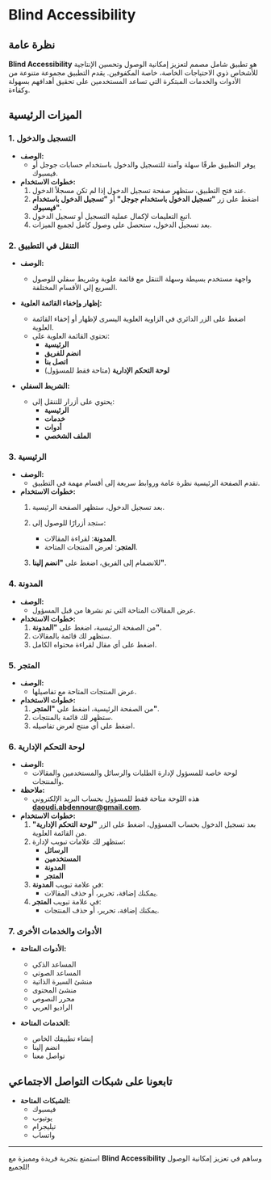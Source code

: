 # Blind Accessibility

## نظرة عامة

**Blind Accessibility** هو تطبيق شامل مصمم لتعزيز إمكانية الوصول وتحسين الإنتاجية للأشخاص ذوي الاحتياجات الخاصة، خاصة المكفوفين. يقدم التطبيق مجموعة متنوعة من الأدوات والخدمات المبتكرة التي تساعد المستخدمين على تحقيق أهدافهم بسهولة وكفاءة.

## الميزات الرئيسية

### 1. التسجيل والدخول

- **الوصف:**
  - يوفر التطبيق طرقًا سهلة وآمنة للتسجيل والدخول باستخدام حسابات جوجل أو فيسبوك.
- **خطوات الاستخدام:**
  1. عند فتح التطبيق، ستظهر صفحة تسجيل الدخول إذا لم تكن مسجلاً الدخول.
  2. اضغط على زر **"تسجيل الدخول باستخدام جوجل"** أو **"تسجيل الدخول باستخدام فيسبوك"**.
  3. اتبع التعليمات لإكمال عملية التسجيل أو تسجيل الدخول.
  4. بعد تسجيل الدخول، ستحصل على وصول كامل لجميع الميزات.

### 2. التنقل في التطبيق

- **الوصف:**
  - واجهة مستخدم بسيطة وسهلة التنقل مع قائمة علوية وشريط سفلي للوصول السريع إلى الأقسام المختلفة.
- **إظهار وإخفاء القائمة العلوية:**
  - اضغط على الزر الدائري في الزاوية العلوية اليسرى لإظهار أو إخفاء القائمة العلوية.
  - تحتوي القائمة العلوية على:
    - **الرئيسية**
    - **انضم للفريق**
    - **اتصل بنا**
    - **لوحة التحكم الإدارية** (متاحة فقط للمسؤول)

- **الشريط السفلي:**
  - يحتوي على أزرار للتنقل إلى:
    - **الرئيسية**
    - **خدمات**
    - **أدوات**
    - **الملف الشخصي**

### 3. الرئيسية

- **الوصف:**
  - تقدم الصفحة الرئيسية نظرة عامة وروابط سريعة إلى أقسام مهمة في التطبيق.
- **خطوات الاستخدام:**
  1. بعد تسجيل الدخول، ستظهر الصفحة الرئيسية.
  2. ستجد أزرارًا للوصول إلى:

     - **المدونة**: لقراءة المقالات.
     - **المتجر**: لعرض المنتجات المتاحة.

  3. للانضمام إلى الفريق، اضغط على **"انضم إلينا"**.

### 4. المدونة

- **الوصف:**
  - عرض المقالات المتاحة التي تم نشرها من قبل المسؤول.
- **خطوات الاستخدام:**
  1. من الصفحة الرئيسية، اضغط على **"المدونة"**.
  2. ستظهر لك قائمة بالمقالات.
  3. اضغط على أي مقال لقراءة محتواه الكامل.

### 5. المتجر

- **الوصف:**
  - عرض المنتجات المتاحة مع تفاصيلها.
- **خطوات الاستخدام:**
  1. من الصفحة الرئيسية، اضغط على **"المتجر"**.
  2. ستظهر لك قائمة بالمنتجات.
  3. اضغط على أي منتج لعرض تفاصيله.

### 6. لوحة التحكم الإدارية

- **الوصف:**
  - لوحة خاصة للمسؤول لإدارة الطلبات والرسائل والمستخدمين والمقالات والمنتجات.
- **ملاحظة:**
  - هذه اللوحة متاحة فقط للمسؤول بحساب البريد الإلكتروني **daoudi.abdennour@gmail.com**.
- **خطوات الاستخدام:**
  1. بعد تسجيل الدخول بحساب المسؤول، اضغط على الزر **"لوحة التحكم الإدارية"** من القائمة العلوية.
  2. ستظهر لك علامات تبويب لإدارة:
     - **الرسائل**
     - **المستخدمين**
     - **المدونة**
     - **المتجر**
  3. في علامة تبويب **المدونة**:
     - يمكنك إضافة، تحرير، أو حذف المقالات.
  4. في علامة تبويب **المتجر**:
     - يمكنك إضافة، تحرير، أو حذف المنتجات.

### 7. الأدوات والخدمات الأخرى

- **الأدوات المتاحة:**
  - المساعد الذكي
  - المساعد الصوتي
  - منشئ السيرة الذاتية
  - منشئ المحتوى
  - محرر النصوص
  - الراديو العربي

- **الخدمات المتاحة:**
  - إنشاء تطبيقك الخاص
  - انضم إلينا
  - تواصل معنا

## تابعونا على شبكات التواصل الاجتماعي

- **الشبكات المتاحة:**
  - فيسبوك
  - يوتيوب
  - تيليجرام
  - واتساب

---

استمتع بتجربة فريدة ومميزة مع **Blind Accessibility** وساهم في تعزيز إمكانية الوصول للجميع!